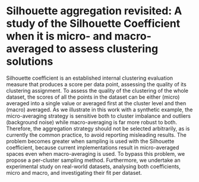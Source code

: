 # Silhouette aggregation revisited: A study of the Silhouette Coefficient when it is micro- and macro-averaged to assess clustering solutions 

Silhouette coefficient is an established internal clustering evaluation measure that produces a score per data point, assessing the quality of its clustering assignment. To assess the quality of the clustering of the whole dataset, the scores of all the points in the dataset can be either (micro) averaged into a single value or averaged first at the cluster level and then (macro) averaged. As we illustrate in this work with a synthetic example, the micro-averaging strategy is sensitive both to cluster imbalance and outliers (background noise) while macro-averaging is far more robust to both. Therefore, the aggregation strategy should not be selected arbitrarily, as is currently the common practice, to avoid reporting misleading results. The problem becomes greater when sampling is used with the Silhouette coefficient, because current implementations result in micro-averaged spaces even when macro-averaging is used. To bypass this problem, we propose a per-cluster sampling method. Furthermore, we undertake an experimental study on real-world datasets, analysing both coefficients, micro and macro, and investigating their fit per dataset.
